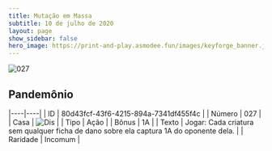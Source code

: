 ```yaml
---
title: Mutação em Massa
subtitle: 10 de julho de 2020
layout: page
show_sidebar: false
hero_image: https://print-and-play.asmodee.fun/images/keyforge_banner.jpg
---
```


![027](https://cdn.keyforgegame.com/media/card_front/pt/479_027_52H2XVR2J45G_pt.png)

## Pandemônio

|----|----|
| ID | 80d43fcf-43f6-4215-894a-7341df455f4c |
| Número | 027 |
| Casa | ![Dis](https://archonarcana.com/images/thumb/e/e8/Dis.png/22px-Dis.png "Dis") |
| Tipo | Ação |
| Bônus | 1A |
| Texto | Jogar: Cada criatura sem qualquer   ficha de dano sobre ela captura 1A   do oponente dela. |
| Raridade | Incomum |
